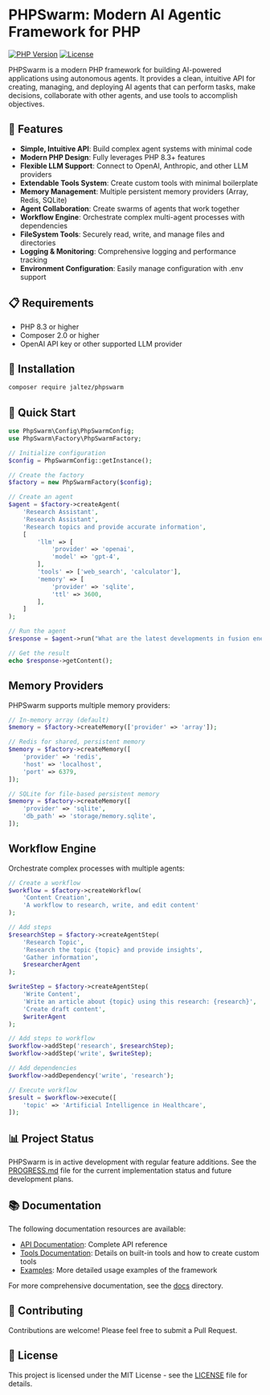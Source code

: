 # PHPSwarm: Modern AI Agentic Framework for PHP

[![PHP Version](https://img.shields.io/badge/php-%3E%3D8.3-8892BF.svg)](https://www.php.net/)
[![License](https://img.shields.io/badge/license-MIT-green.svg)](LICENSE)

PHPSwarm is a modern PHP framework for building AI-powered applications using autonomous agents. It provides a clean, intuitive API for creating, managing, and deploying AI agents that can perform tasks, make decisions, collaborate with other agents, and use tools to accomplish objectives.

## 🚀 Features

- **Simple, Intuitive API**: Build complex agent systems with minimal code
- **Modern PHP Design**: Fully leverages PHP 8.3+ features
- **Flexible LLM Support**: Connect to OpenAI, Anthropic, and other LLM providers
- **Extendable Tools System**: Create custom tools with minimal boilerplate
- **Memory Management**: Multiple persistent memory providers (Array, Redis, SQLite)
- **Agent Collaboration**: Create swarms of agents that work together
- **Workflow Engine**: Orchestrate complex multi-agent processes with dependencies
- **FileSystem Tools**: Securely read, write, and manage files and directories
- **Logging & Monitoring**: Comprehensive logging and performance tracking
- **Environment Configuration**: Easily manage configuration with .env support

## 📋 Requirements

- PHP 8.3 or higher
- Composer 2.0 or higher
- OpenAI API key or other supported LLM provider

## 🔧 Installation

```bash
composer require jaltez/phpswarm
```

## 📘 Quick Start

```php
use PhpSwarm\Config\PhpSwarmConfig;
use PhpSwarm\Factory\PhpSwarmFactory;

// Initialize configuration
$config = PhpSwarmConfig::getInstance();

// Create the factory
$factory = new PhpSwarmFactory($config);

// Create an agent
$agent = $factory->createAgent(
    'Research Assistant',
    'Research Assistant',
    'Research topics and provide accurate information',
    [
        'llm' => [
            'provider' => 'openai',
            'model' => 'gpt-4',
        ],
        'tools' => ['web_search', 'calculator'],
        'memory' => [
            'provider' => 'sqlite',
            'ttl' => 3600,
        ],
    ]
);

// Run the agent
$response = $agent->run("What are the latest developments in fusion energy?");

// Get the result
echo $response->getContent();
```

## Memory Providers

PHPSwarm supports multiple memory providers:

```php
// In-memory array (default)
$memory = $factory->createMemory(['provider' => 'array']);

// Redis for shared, persistent memory
$memory = $factory->createMemory([
    'provider' => 'redis',
    'host' => 'localhost',
    'port' => 6379,
]);

// SQLite for file-based persistent memory
$memory = $factory->createMemory([
    'provider' => 'sqlite',
    'db_path' => 'storage/memory.sqlite',
]);
```

## Workflow Engine

Orchestrate complex processes with multiple agents:

```php
// Create a workflow
$workflow = $factory->createWorkflow(
    'Content Creation',
    'A workflow to research, write, and edit content'
);

// Add steps
$researchStep = $factory->createAgentStep(
    'Research Topic',
    'Research the topic {topic} and provide insights',
    'Gather information',
    $researcherAgent
);

$writeStep = $factory->createAgentStep(
    'Write Content',
    'Write an article about {topic} using this research: {research}',
    'Create draft content',
    $writerAgent
);

// Add steps to workflow
$workflow->addStep('research', $researchStep);
$workflow->addStep('write', $writeStep);

// Add dependencies
$workflow->addDependency('write', 'research');

// Execute workflow
$result = $workflow->execute([
    'topic' => 'Artificial Intelligence in Healthcare',
]);
```

## 📊 Project Status

PHPSwarm is in active development with regular feature additions. See the [PROGRESS.md](PROGRESS.md) file for the current implementation status and future development plans.

## 📚 Documentation

The following documentation resources are available:

- [API Documentation](docs/api.md): Complete API reference
- [Tools Documentation](docs/tools.md): Details on built-in tools and how to create custom tools
- [Examples](examples/): More detailed usage examples of the framework

For more comprehensive documentation, see the [docs](docs/) directory.

## 🤝 Contributing

Contributions are welcome! Please feel free to submit a Pull Request.

## 📜 License

This project is licensed under the MIT License - see the [LICENSE](LICENSE) file for details. 